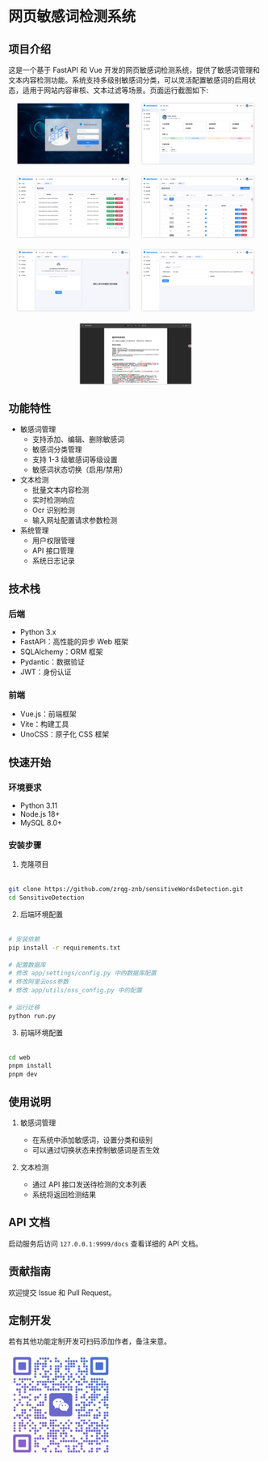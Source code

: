 # 网页敏感词检测系统

## 项目介绍

这是一个基于 FastAPI 和 Vue 开发的网页敏感词检测系统，提供了敏感词管理和文本内容检测功能。系统支持多级别敏感词分类，可以灵活配置敏感词的启用状态，适用于网站内容审核、文本过滤等场景。页面运行截图如下:

<div align="center">
  <div style="display: flex; justify-content: center; margin-bottom: 20px;">
    <img src="assets/img.png" alt="系统截图1" width="45%" style="margin-right: 20px;"/>
    <img src="assets/img_1.png" alt="系统截图2" width="45%"/>
  </div>
  <div style="display: flex; justify-content: center; margin-bottom: 20px;">
    <img src="assets/img_2.png" alt="系统截图3" width="45%" style="margin-right: 20px;"/>
    <img src="assets/img_3.png" alt="系统截图4" width="45%"/>
  </div>
  <div style="display: flex; justify-content: center; margin-bottom: 20px;">
    <img src="assets/img_4.png" alt="系统截图5" width="45%" style="margin-right: 20px;"/>
    <img src="assets/img_5.png" alt="系统截图6" width="45%"/>
  </div>
  <div style="display: flex; justify-content: center;">
    <img src="assets/img_6.png" alt="系统截图7" width="45%"/>
  </div>
</div>

## 功能特性

- 敏感词管理
  - 支持添加、编辑、删除敏感词
  - 敏感词分类管理
  - 支持 1-3 级敏感词等级设置
  - 敏感词状态切换（启用/禁用）
- 文本检测
  - 批量文本内容检测
  - 实时检测响应
  - Ocr 识别检测
  - 输入网址配置请求参数检测
- 系统管理
  - 用户权限管理
  - API 接口管理
  - 系统日志记录

## 技术栈

### 后端

- Python 3.x
- FastAPI：高性能的异步 Web 框架
- SQLAlchemy：ORM 框架
- Pydantic：数据验证
- JWT：身份认证

### 前端

- Vue.js：前端框架
- Vite：构建工具
- UnoCSS：原子化 CSS 框架

## 快速开始

### 环境要求

- Python 3.11
- Node.js 18+
- MySQL 8.0+

### 安装步骤

1. 克隆项目

```bash

git clone https://github.com/zrqg-znb/sensitiveWordsDetection.git
cd SensitiveDetection
```

2. 后端环境配置

```bash

# 安装依赖
pip install -r requirements.txt

# 配置数据库
# 修改 app/settings/config.py 中的数据库配置
# 修改阿里云oss参数
# 修改 app/utils/oss_config.py 中的配置

# 运行迁移
python run.py
```

3. 前端环境配置

```bash

cd web
pnpm install
pnpm dev
```

## 使用说明

1. 敏感词管理

   - 在系统中添加敏感词，设置分类和级别
   - 可以通过切换状态来控制敏感词是否生效

2. 文本检测
   - 通过 API 接口发送待检测的文本列表
   - 系统将返回检测结果

## API 文档

启动服务后访问 `127.0.0.1:9999/docs` 查看详细的 API 文档。

## 贡献指南

欢迎提交 Issue 和 Pull Request。

## 定制开发

若有其他功能定制开发可扫码添加作者，备注来意。

<img src="assets/img_7.png" alt="image-20230927145327188" style="height:200px;" />
